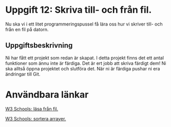 # Uppgift 12: Skriva till- och från fil.

Nu ska vi i ett litet programmeringspussel få lära oss hur vi skriver till- och från en fil på datorn.

## Uppgiftsbeskrivning
Ni har fått ett projekt som redan är skapat. I detta projekt finns det ett antal funktioner som ännu inte är färdiga. Det är ert jobb att skriva färdigt dem!
Ni ska alltså öppna projektet och slutföra det. När ni är färdiga pushar ni era ändringar till Git.

# Användbara länkar
[W3 Schools: läsa från fil.](https://www.w3schools.com/cs/cs_files.php?authuser=2)

[W3 Schools: sortera arrayer.](https://www.w3schools.com/cs/cs_arrays_sort.php?authuser=2)
